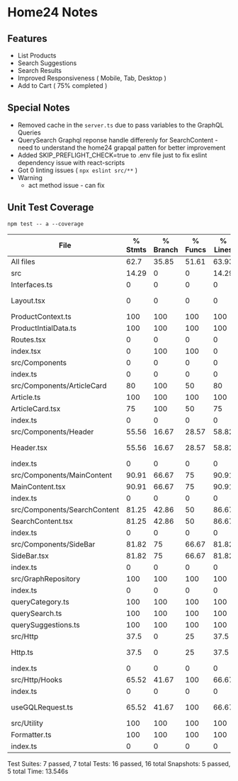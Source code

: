 # Home24 Notes

## Features
- List Products
- Search Suggestions
- Search Results
- Improved Responsiveness ( Mobile, Tab, Desktop )
- Add to Cart ( 75% completed )

## Special Notes
- Removed cache in the `server.ts` due to pass variables to the GraphQL Queries
- QuerySearch Graphql reponse handle differenly for SearchContent - need to understand the home24 grapqal patten for better improvement
- Added SKIP_PREFLIGHT_CHECK=true to .env file just to fix eslint dependency issue with react-scripts
- Got 0 linting issues ( `npx eslint src/**` )
-  Warning 
    - act method issue - can fix


## Unit Test Coverage

`npm test -- a --coverage`


File                          |  % Stmts | % Branch |  % Funcs |  % Lines | Uncovered Line #s |
------------------------------|----------|----------|----------|----------|-------------------|
All files                     |     62.7 |    35.85 |    51.61 |    63.93 |                   |
 src                          |    14.29 |        0 |        0 |    14.29 |                   |
  Interfaces.ts               |        0 |        0 |        0 |        0 |                   |
  Layout.tsx                  |        0 |        0 |        0 |        0 |... 32,33,34,38,61 |
  ProductContext.ts           |      100 |      100 |      100 |      100 |                   |
  ProductIntialData.ts        |      100 |      100 |      100 |      100 |                   |
  Routes.tsx                  |        0 |        0 |        0 |        0 |                   |
  index.tsx                   |        0 |      100 |      100 |        0 |                 7 |
 src/Components               |        0 |        0 |        0 |        0 |                   |
  index.ts                    |        0 |        0 |        0 |        0 |                   |
 src/Components/ArticleCard   |       80 |      100 |       50 |       80 |                   |
  Article.ts                  |      100 |      100 |      100 |      100 |                   |
  ArticleCard.tsx             |       75 |      100 |       50 |       75 |                33 |
  index.ts                    |        0 |        0 |        0 |        0 |                   |
 src/Components/Header        |    55.56 |    16.67 |    28.57 |    58.82 |                   |
  Header.tsx                  |    55.56 |    16.67 |    28.57 |    58.82 |... 41,49,67,68,81 |
  index.ts                    |        0 |        0 |        0 |        0 |                   |
 src/Components/MainContent   |    90.91 |    66.67 |       75 |    90.91 |                   |
  MainContent.tsx             |    90.91 |    66.67 |       75 |    90.91 |                13 |
  index.ts                    |        0 |        0 |        0 |        0 |                   |
 src/Components/SearchContent |    81.25 |    42.86 |       50 |    86.67 |                   |
  SearchContent.tsx           |    81.25 |    42.86 |       50 |    86.67 |             27,68 |
  index.ts                    |        0 |        0 |        0 |        0 |                   |
 src/Components/SideBar       |    81.82 |       75 |    66.67 |    81.82 |                   |
  SideBar.tsx                 |    81.82 |       75 |    66.67 |    81.82 |             14,36 |
  index.ts                    |        0 |        0 |        0 |        0 |                   |
 src/GraphRepository          |      100 |      100 |      100 |      100 |                   |
  index.ts                    |        0 |        0 |        0 |        0 |                   |
  queryCategory.ts            |      100 |      100 |      100 |      100 |                   |
  querySearch.ts              |      100 |      100 |      100 |      100 |                   |
  querySuggestions.ts         |      100 |      100 |      100 |      100 |                   |
 src/Http                     |     37.5 |        0 |       25 |     37.5 |                   |
  Http.ts                     |     37.5 |        0 |       25 |     37.5 |... 23,25,27,30,45 |
  index.ts                    |        0 |        0 |        0 |        0 |                   |
 src/Http/Hooks               |    65.52 |    41.67 |      100 |    66.67 |                   |
  index.ts                    |        0 |        0 |        0 |        0 |                   |
  useGQLRequest.ts            |    65.52 |    41.67 |      100 |    66.67 |... 79,81,84,85,87 |
 src/Utility                  |      100 |      100 |      100 |      100 |                   |
  Formatter.ts                |      100 |      100 |      100 |      100 |                   |
  index.ts                    |        0 |        0 |        0 |        0 |                   |

Test Suites: 7 passed, 7 total
Tests:       16 passed, 16 total
Snapshots:   5 passed, 5 total
Time:        13.546s


